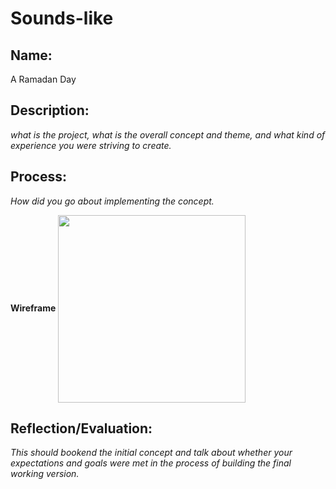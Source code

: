 # Sounds-like

## Name:
A Ramadan Day

## Description: 
*what is the project, what is the overall concept and theme, and what kind of experience you were striving to create.*


## Process: 
*How did you go about implementing the concept.*

**Wireframe**
<img src="-" width=300 align=center>



## Reflection/Evaluation: 
*This should bookend the initial concept and talk about whether your expectations and goals were met in the process of building the final working version.*
